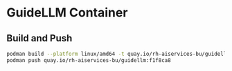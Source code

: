 # GuideLLM Container

## Build and Push

```bash
podman build --platform linux/amd64 -t quay.io/rh-aiservices-bu/guidellm:f1f8ca8 .
podman push quay.io/rh-aiservices-bu/guidellm:f1f8ca8
```

